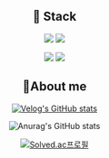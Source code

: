 <div align=center>


## :bug: Stack
 <img src="https://img.shields.io/badge/java-00CCBC?style=for-the-badge&logo=java&logoColor=white"> <img src="https://img.shields.io/badge/python-54BCAB?style=for-the-badge&logo=python&logoColor=white">
 
 <img src="https://img.shields.io/badge/mysql-54BCAB?style=for-the-badge&logo=mysql&logoColor=white">  <img src="https://img.shields.io/badge/spring-00CCBC?style=for-the-badge&logo=spring&logoColor=white"> 

## :bug:About me
[![Velog's GitHub stats](https://velog-readme-stats.vercel.app/api/badge?name=gimgyuwon)](https://velog.io/@gimgyuwon) 

![Anurag's GitHub stats](https://github-readme-stats.vercel.app/api?username=gimgyuwon&show_icons=true&theme=Card&title_color=ffffff&text_color=ffffff&icon_color=ffffff&&bg_color=20C997&border_color=20C997)

[![Solved.ac프로필](http://mazassumnida.wtf/api/v2/generate_badge?boj=gimgyuwon2)](https://solved.ac/gimgyuwon2)

</div>
